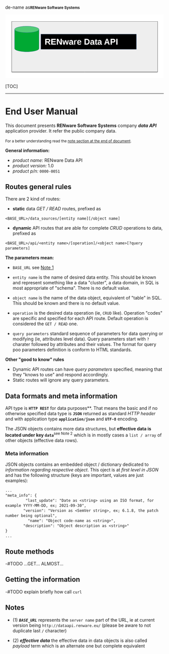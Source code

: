 de-name as<small markdown>**RENware Software Systems**</small>

![data_api_logo](pictures/dataAPI_logo.png)



[TOC]

***

# End User Manual

This document presents **RENware Software Systems** company ***data API*** application provider. It refer the public company data.

<small markdown>For a better understanding read the [note section at the end of document](#notes).</small>
 
**General information:**

* *product name:* RENware Data API
* *product version:* 1.0
* *product p/n:* `0000-0051`




## Routes general rules

There are 2 kind of routes:

* **static** data *GET / READ* routes, prefixed as
```
<BASE_URL>/data_sources/[entity name][/object name]
```

* **dynamic** API routes that are able for complete *CRUD* operations to data, prefixed as
```
<BASE_URL>/api/<entity name>/[operation]/<object name>[?query parameters]
```

**The parameters mean:**

* `BASE_URL` see [Note 1](#notes)

* `entity name` is the name of desired data entity. This should be known and represent something like a data "cluster", a data domain, in SQL is most appropriate of "schema". There is no default value.

* `object name` is the name of the data object, equivalent of "table" in SQL. This should be known and there is no default value.

* `operation` is the desired data operation (ie, `CRUD` like). Operation "codes" are specific and specified for each API route. Default operation is considered the `GET / READ` one.

* `query parameters` standard sequence of parameters for data querying or modifying (ie, attributes level data). Query parameters start with `?` charater followed by attributes and their values. The format for query poo parameters definition is conform to HTML standards.


**Other "good to know" rules**

* Dynamic API routes can have *query parameters* specified, meaning that they "knows to use" and respond accordingly.
* Static routes will ignore any query parameters.




## Data formats and meta information

API type is **`HTTP REST`** for data purposes**. That means the basic and if no otherwise specified data type is **`JSON`** returned as standard *HTTP header* and with application type **`application/json`** and **`UTF-8`** encoding.

The JSON objects contains more data structures, but **effective data is located under key `data`**<sup>see Note 2</sup> which is in  mostly cases a `list / array` of other objects (effective data rows).

### Meta information

JSON objects contains an embedded object / dictionary dedicated to *information regarding respective object*. This oject is at *first level in JSON* and has the following structure (keys are important, values are just examples):

```
...
"meta_info": {
 		 "last_update": "Date as <string> using an ISO format, for example YYYY-MM-DD, ex; 2021-09-30",
	  	"version": "Version as <SemVer string>, ex; 6.1.8, the patch number being optional",
		  "name": "Object code-name as <string>",
	  	"description": "Object description as <string>"
}
...

```




## Route methods

-#TODO ...GET... ALMOST...





## Getting the information

-#TODO explain briefly how call `curl`




## Notes

* (1) ***`BASE_URL`*** represents the `server name` part of the URL, ie at current version being `http://dataapi.renware.eu/` (please be aware to not duplicate last `/` character)

* (2) ***effective data*** the effective data in data objects is also called *payload* term which is an alternate one but
complete equivalent



